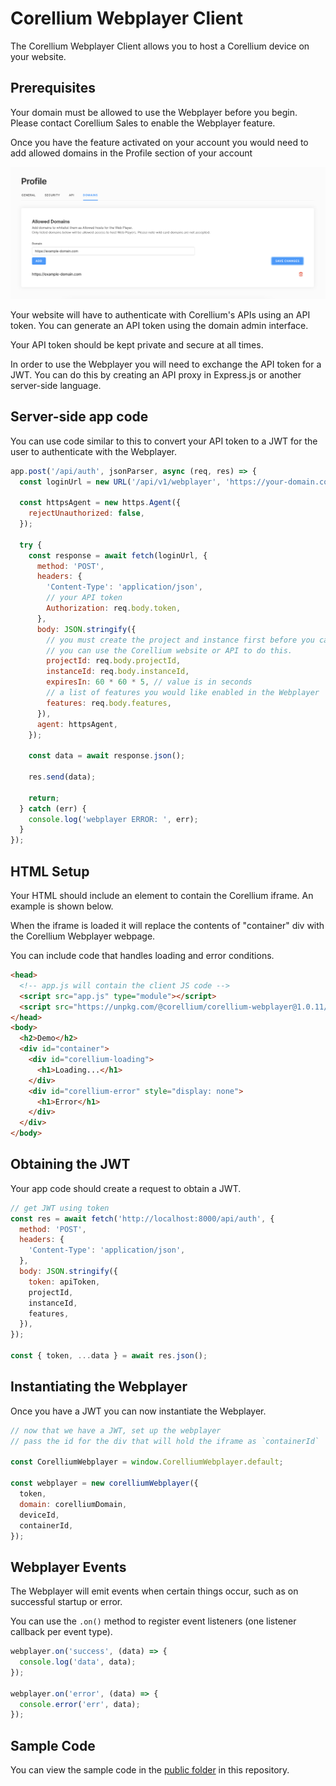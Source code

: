 # Corellium Webplayer Client

The Corellium Webplayer Client allows you to host a Corellium device on your website.

## Prerequisites

Your domain must be allowed to use the Webplayer before you begin. Please contact
Corellium Sales to enable the Webplayer feature.

Once you have the feature activated on your account you would need to add allowed domains in the Profile section of your account

![account profile](domain-image.png)

Your website will have to authenticate with Corellium's APIs using an API token.
You can generate an API token using the domain admin interface.

Your API token should be kept private and secure at all times.

In order to use the Webplayer you will need to exchange the API token for a JWT.
You can do this by creating an API proxy in Express.js or another server-side language.

## Server-side app code

You can use code similar to this to convert your API token to a JWT for the user to authenticate with the Webplayer.

```js
app.post('/api/auth', jsonParser, async (req, res) => {
  const loginUrl = new URL('/api/v1/webplayer', 'https://your-domain.corellium.com').href;

  const httpsAgent = new https.Agent({
    rejectUnauthorized: false,
  });

  try {
    const response = await fetch(loginUrl, {
      method: 'POST',
      headers: {
        'Content-Type': 'application/json',
        // your API token
        Authorization: req.body.token,
      },
      body: JSON.stringify({
        // you must create the project and instance first before you can use the Webplayer
        // you can use the Corellium website or API to do this.
        projectId: req.body.projectId,
        instanceId: req.body.instanceId,
        expiresIn: 60 * 60 * 5, // value is in seconds
        // a list of features you would like enabled in the Webplayer
        features: req.body.features,
      }),
      agent: httpsAgent,
    });

    const data = await response.json();

    res.send(data);

    return;
  } catch (err) {
    console.log('webplayer ERROR: ', err);
  }
});
```

## HTML Setup

Your HTML should include an element to contain the Corellium iframe. An example is shown below.

When the iframe is loaded it will replace the contents of "container" div with the Corellium Webplayer webpage.

You can include code that handles loading and error conditions.

```html
<head>
  <!-- app.js will contain the client JS code -->
  <script src="app.js" type="module"></script>
  <script src="https://unpkg.com/@corellium/corellium-webplayer@1.0.11/dist/index.global.js"></script>
</head>
<body>
  <h2>Demo</h2>
  <div id="container">
    <div id="corellium-loading">
      <h1>Loading...</h1>
    </div>
    <div id="corellium-error" style="display: none">
      <h1>Error</h1>
    </div>
  </div>
</body>
```

## Obtaining the JWT

Your app code should create a request to obtain a JWT.

```js
// get JWT using token
const res = await fetch('http://localhost:8000/api/auth', {
  method: 'POST',
  headers: {
    'Content-Type': 'application/json',
  },
  body: JSON.stringify({
    token: apiToken,
    projectId,
    instanceId,
    features,
  }),
});

const { token, ...data } = await res.json();
```

## Instantiating the Webplayer

Once you have a JWT you can now instantiate the Webplayer.

```js
// now that we have a JWT, set up the webplayer
// pass the id for the div that will hold the iframe as `containerId`

const CorelliumWebplayer = window.CorelliumWebplayer.default;

const webplayer = new corelliumWebplayer({
  token,
  domain: corelliumDomain,
  deviceId,
  containerId,
});
```

## Webplayer Events

The Webplayer will emit events when certain things occur, such as on successful startup or error.

You can use the `.on()` method to register event listeners (one listener callback per event type).

```js
webplayer.on('success', (data) => {
  console.log('data', data);
});

webplayer.on('error', (data) => {
  console.error('err', data);
});
```

## Sample Code

You can view the sample code in the [public folder](public) in this repository.
